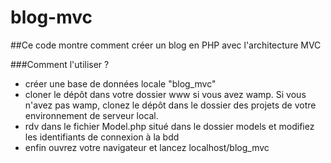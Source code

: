 # blog-mvc

##Ce code montre comment créer un blog en PHP avec l'architecture MVC

###Comment l'utiliser ?

- créer une base de données locale "blog_mvc"
- cloner le dépôt dans votre dossier www si vous avez wamp. Si vous n'avez pas wamp, clonez le dépôt dans le dossier des projets de votre environnement de serveur local.
- rdv dans le fichier Model.php situé dans le dossier models et modifiez les identifiants de connexion à la bdd
- enfin ouvrez votre navigateur et lancez localhost/blog_mvc
